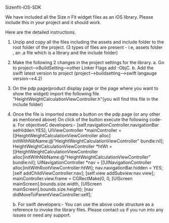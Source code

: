 Sizenfit-iOS-SDK

We have included all the Size n Fit widget files as an iOS library.  Please include this in your project and it should work.

Here are the detailed instructions.

1. Unzip and copy all the files including the assets and include folder to the root folder of the project.
    (3 types of files are present - i.e, assets folder , an .a file which is a library and the include folder)
    
2. Make the following 2 changes in the project settings for the library.
    a. Go to project-->BuildSetting-->other Linker Flags add -ObjC.
    b. Add the swift latest version to project
        (project-->buildsetting-->swift langauge version-->4.2)
        
3. On the pdp page(product display page or the page where you want to show the widget) import the following file 
    "HeightWeightCalculationViewController.h"(you will find this file in the include folder)
    
4. Once the file is imported create a button on the pdp page (or any other as mentioned above)
    On click of the button execute the following code-
    a. For objectiveC developers:-
            [self.navigationController.navigationBar setHidden:YES];
            UIViewController *mainController = [[HeightWeightCalculationViewController alloc] initWithNibName:@"HeightWeightCalculationViewController" bundle:nil];
            HeightWeightCalculationViewController *htWt = [[HeightWeightCalculationViewController alloc]initWithNibName:@"HeightWeightCalculationViewController" bundle:nil];
            UINavigationController *nav = [[UINavigationController alloc]initWithRootViewController:htWt];
            nav.navigationBar.hidden = YES;
            [self addChildViewController:nav];
            [self.view addSubview:nav.view];
            mainController.view.frame = CGRectMake(0, 0, [UIScreen mainScreen].bounds.size.width,
                                                  [UIScreen mainScreen].bounds.size.height);
            [nav didMoveToParentViewController:self];
    
    b. For swift developers:-
        You can use the above code structure as a reference to invoke the library files.  Please contact us if you run into any issues or need any support.

